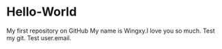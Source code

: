 # Hello-World
My first repository on GitHub
My name is Wingxy.I love you so much.
Test my git.
Test user.email.
